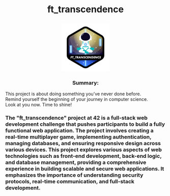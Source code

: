 # <p align = "center"> ft_transcendence</p>

<p align = "center">
<a ref = https://github.com/Hotaruban><img transcendence = "ft_transcendence" src = "./ft_transcendencen.png"></a></p>

### <p align = "center">Summary:
This project is about doing something you’ve never done before.<br>
Remind yourself the beginning of your journey in computer science.<br>
Look at you now. Time to shine!</p>

### The "ft_transcendence" project at 42 is a full-stack web development challenge that pushes participants to build a fully functional web application. The project involves creating a real-time multiplayer game, implementing authentication, managing databases, and ensuring responsive design across various devices. This project explores various aspects of web technologies such as front-end development, back-end logic, and database management, providing a comprehensive experience in building scalable and secure web applications. It emphasizes the importance of understanding security protocols, real-time communication, and full-stack development.
